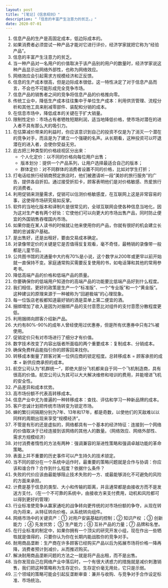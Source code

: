 ```yaml
---
layout: post
title: "[笔记]《信息规则》"
description: "「信息的丰富产生注意力的贫乏。」"
date: 2020-07-01
---
```

1. 信息产品的生产是高固定成本，低边际成本的。
2. 如果消费者必须尝试一种产品才能对它进行评价，经济学家就把它称为“经验产品”。
3. 信息的丰富产生注意力的贫乏。
4. 当一种产品对一名用户的价值取决于该产品别的用户的数量时，经济学家说这种产品显示出网络外部性，也称为网络效应。
5. 网络效应会引起需求方规模经济和正反馈。
6. 信息的生产成本很高，但是边际成本很低，这一特性决定了对于信息产品而言，不会也不可能形成完全竞争市场。
7. 信息产品的销售者之间的竞争将信息产品的价格推向零。
8. 传统工业中，降低生产成本往往集中于单位生产成本：利用供货管理、流程分析和其他工具来削减零部件、装配和分销的成本。
9. 在信息市场中，降低成本的关键在于扩大销量。
10. 限制性定价：市场占有者牺牲短期利润，适当地降低价格，使市场对潜在的进入者不具有那么大的吸引力。
11. 在估算减价带来的利益时，你应该意识到自己的投资不仅是为了消灭一个潜在的竞争对手，而且是为了建立一个强硬的名声。从长期看，这种投资可以吓退潜在的进入者，会使你受益无穷。
12. 庇古把三种类型的价格歧视区分出来：
    - 个人化定价：以不同的价格向每位用户出售；
    - 版本划分：提供一个产品系列，让用户选择最适合自己的版本；
    - 群体定价：对不同群体的消费者设置不同的价格，比如对学生打折；
13. 打电话给旅行经销商预定旅店时，他们被邀请听一段“美妙的旅行服务”的广告，提供各自折扣。通过接受折扣卡，顾客表明他们是对价格敏感、热爱旅行的消费者。
14. 利用促销来测量需求，促销可以估测价格敏感度，在互联网上这是非常容易的事，这使得市场研究易如反掌。
15. 软件的当地化版本和译制片是很常见的，全球互联网会使各种信息当地化，因为这对生产者有两个好处：它使他们可以向更大的市场出售产品，同时防止便宜的外国销售吞噬国内市场。
16. 如果你能在某人读书的时候就让他来使用你的产品，你就有很好的机会建立长期的忠诚客户基础。
17. 是出售好，还是出租好，要由交易成本确定。
18. 对录像带定价的关键是它是否值得反复观看，毫不奇怪，最畅销的录像带一般都是儿童节目。
19. 公共图书馆的流通量中大约有70%是小说，这个数字从200年或更早以前开始就一直保持不变。家庭通常购买需要反复使用的书，如电话簿和其他的常用参考书。
20. 降低高端产品的价格和低端产品的质量。
21. 你要确保你的低端用户知道你的高端产品的功能要比低端产品好到什么程度。
22. 我们相信，更好的政策是生产一个“标准版”、一个“专业版”和一个“黄金版”。这种建议的原理来源于一种被称为“回避极端”的心理现象。
23. 每一位饭店老板都知道最好销的酒是菜单上第二便宜的酒。
24. 捆绑增加了收入是因为对捆绑产品的支付意愿比对组件的支付意愿分散程度更低。
25. 利用捆绑向顾客介绍新产品。
26. 大约有80%-90%的成年人曾经使用过优惠券，但是所有优惠券中只有2%被使用。
27. 促销定价只有对市场进行了细分才有价值。
28. 数字技术改变了内容出版者所面临的两个重要成本：复制成本、分销成本。
29. 确保免费样品能指引你的顾客回来找你。
30. 转移成本衡量了顾客对某一位供应商的锁定程度。总转移成本 = 顾客承担的成本 + 新供应商承担的成本。
31. 航空公司认为“机群统一”，即绝大部分飞机都来自于同一个飞机制造商，具有很高的价值。航空公司认为其可以大大解决维修和培训的费用，并能增进飞机的安全性。
32. 产品差异和成本优势。
33. 高市场份额不代表高转移成本。
34. 信息产业中尤为普遍的一种转移成本：查找、评估和学习一种新品牌的成本。
35. 客户忠诚计划把传统市场转变为锁定市场。
36. 蝉的繁衍间隔期分别为7年、13年和17年，都是奇数，以使他们的天敌难以以同样的周期出现来享受“规模经济”。
37. 不管是有形的还是虚拟的，网络都具有一个基本的经济特征：连接到一个网络的价值取决于已经连接到该网络的其他人的数量。（网络效应、网络外部性、需求方规模经济）
38. 对付消费者惰性的方法有两种：强调兼容的渐进性策略和强调卓越功能的革命策略。
39. 表面上并不重要的历史事件可以产生持久的技术锁定。
40. 当不同的部分在一个系统中运作时，最重要的策略问题就是合作与协调：你应该和谁合作？合作到什么程度？依据什么条件？
41. 失败的代价应该由最能够阻止技术失败的一方、或最能够消化不可避免的风险的方面来承担。
42. 计费是基于信息的类型、大小和传输的距离，并且通常都是由接收方而不是发送方支付。（在一个不可靠的系统中，由接收方来支付费用，动机和风险都可以得到更好的管理）
43. 行业标准使竞争从赢家通吃的战争转向更传统的对市场份额的争夺，从现在转向为将来，从特征转向价格，从系统转向组件。
44. 网络市场中的关键资产：① 对用户安装基础的控制；② 知识产权 ；③ 创新能力 ；④ 先发优势； ⑤ 生产能力；⑥ 互补产品的力量；⑦ 品牌和名誉。
45. 在行业标准的制定中，如果你拥有一个顶尖的研究开发小组，现在作出一些牺牲就是值得的，只要你认为你在长期内能战胜你的竞争对手。
46. 耐用商品垄断：生产商在许多顾客已经购买产品以后为拓展市场将价格一降再降，消费者预计到减价，从而推迟购买。
47. 解决耐用商品垄断问题的方法之一就是将产品出租，而不是出售。
48. 当你发现自己在网络产业中落后时，一个有很大诱惑力的措施就是减价刺激销售，我们把这种策略称为生存定价。生存定价毫无用处，它只是示弱。
49. 三个领域的策略可能会引起反垄断审查：兼并与收购、与竞争对手合作设定标准、市场统治。